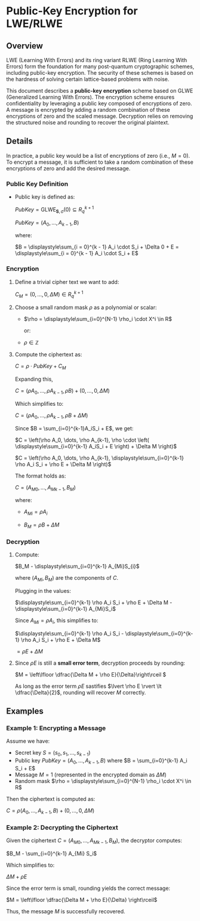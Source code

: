 # Public-Key Encryption for LWE/RLWE

## Overview
LWE (Learning With Errors) and its ring variant RLWE (Ring Learning With Errors) form the foundation for many post-quantum cryptographic schemes, including public-key encryption. The security of these schemes is based on the hardness of solving certain lattice-based problems with noise.

This document describes a **public-key encryption** scheme based on GLWE (Generalized Learning With Errors). The encryption scheme ensures confidentiality by leveraging a public key composed of encryptions of zero. A message is encrypted by adding a random combination of these encryptions of zero and the scaled message. Decryption relies on removing the structured noise and rounding to recover the original plaintext.

## Details
In practice, a public key would be a list of encryptions of zero (i.e., $M = 0$). To encrypt a message, it is sufficient to take a random combination of these encryptions of zero and add the desired message.

### Public Key Definition
- Public key is defined as:

    $PubKey = \text{GLWE}_{\mathbf{S}, \sigma}(0) \subseteq R_q^{k+1}$

    $PubKey =  (A_0, \dots, A_{k-1}, B)$

    where:

    $B = \displaystyle\sum_{i = 0}^{k - 1} A_i \cdot S_i + \Delta 0 + E = \displaystyle\sum_{i = 0}^{k - 1} A_i \cdot S_i + E$

### Encryption

1. Define a trivial cipher text we want to add:

    $C_M = (0, ..., 0, \Delta M) \in R_q^{k+1}$

2. Choose a small random mask $\rho$ as a polynomial or scalar:

    - $\rho = \displaystyle\sum_{i=0}^{N-1} \rho_i \cdot X^i \in R$

        or:

    - $\rho \in \mathbb{Z}$

3. Compute the ciphertext as:

    $C = \rho \cdot PubKey + C_M$

    Expanding this,

    $C = (\rho A_0, \dots, \rho A_{k-1}, \rho B) + (0, \dots, 0, \Delta M)$

    Which simplifies to:

    $C = \left(\rho A_0, \dots, \rho A_{k-1}, \rho B + \Delta M \right)$

    Since $B = \sum_{i=0}^{k-1}A_iS_i + E$, we get:

    $C = \left(\rho A_0, \dots, \rho A_{k-1}, \rho \cdot \left( \displaystyle\sum_{i=0}^{k-1} A_iS_i + E \right) + \Delta M \right)$

    $C = \left(\rho A_0, \dots, \rho A_{k-1}, \displaystyle\sum_{i=0}^{k-1} \rho A_i S_i +  \rho E + \Delta M \right)$

    The format holds as:

    $C = \left(A_{M0}, \dots, A_{Mk-1}, B_M \right)$

    where:

    - $A_{Mi} = \rho A_i$

    - $B_M = \rho B + \Delta M$

### Decryption

1. Compute:

    $B_M - \displaystyle\sum_{i=0}^{k-1} A_{Mi}S_{i}$

    where $(A_{Mi}, B_M)$ are the components of $C$.

    Plugging in the values:

    $\displaystyle\sum_{i=0}^{k-1} \rho A_i  S_i + \rho E + \Delta M - \displaystyle\sum_{i=0}^{k-1} A_{Mi}S_i$

    Since $A_{Mi} = \rho A_i$, this simplifies to:

    $\displaystyle\sum_{i=0}^{k-1} \rho A_i S_i - \displaystyle\sum_{i=0}^{k-1} \rho A_i S_i + \rho E + \Delta M$

    $= \rho E + \Delta M$

2. Since $\rho E$ is still a **small error term**, decryption proceeds by rounding:

    $M = \left\lfloor \dfrac{\Delta M + \rho E}{\Delta}\right\rceil $

    As long as the error term $\rho E$ sastifies $\lvert \rho E \rvert \lt \dfrac{\Delta}{2}$, rounding will recover $M$ correctly.

## Examples

### Example 1: Encrypting a Message
Assume we have:
- Secret key $S = (s_0, s_1, ..., s_{k-1})$
- Public key $PubKey = (A_0, ..., A_{k-1}, B)$ where $B = \sum_{i=0}^{k-1} A_i S_i + E$
- Message $M = 1$ (represented in the encrypted domain as $\Delta M$)
- Random mask $\rho = \displaystyle\sum_{i=0}^{N-1} \rho_i \cdot X^i \in R$

Then the ciphertext is computed as:

$C = \rho (A_0, \dots, A_{k-1}, B) + (0, ..., 0, \Delta M)$

### Example 2: Decrypting the Ciphertext

Given the ciphertext $C = (A_{M0}, ..., A_{Mk-1}, B_M)$, the decryptor computes:

$B_M - \sum_{i=0}^{k-1} A_{Mi} S_i$

Which simplifies to:

$\Delta M + \rho E$

Since the error term is small, rounding yields the correct message:

$M = \left\lfloor \dfrac{\Delta M + \rho E}{\Delta} \right\rceil$

Thus, the message $M$ is successfully recovered.

